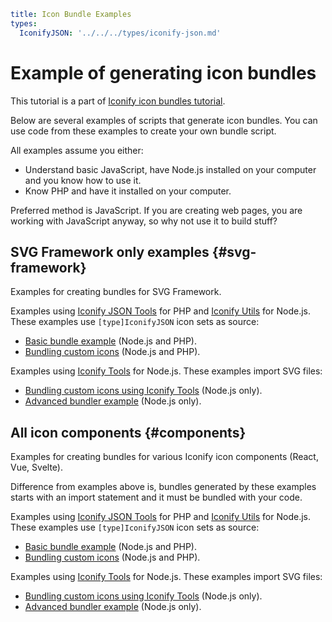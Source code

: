 ```yaml
title: Icon Bundle Examples
types:
  IconifyJSON: '../../../types/iconify-json.md'
```

# Example of generating icon bundles

This tutorial is a part of [Iconify icon bundles tutorial](../index.md).

Below are several examples of scripts that generate icon bundles. You can use code from these examples to create your own bundle script.

All examples assume you either:

- Understand basic JavaScript, have Node.js installed on your computer and you know how to use it.
- Know PHP and have it installed on your computer.

Preferred method is JavaScript. If you are creating web pages, you are working with JavaScript anyway, so why not use it to build stuff?

## SVG Framework only examples {#svg-framework}

Examples for creating bundles for SVG Framework.

Examples using [Iconify JSON Tools](../json-tools.md) for PHP and [Iconify Utils](../utils.md) for Node.js. These examples use `[type]IconifyJSON` icon sets as source:

- [Basic bundle example](./svg-framework-simple.md) (Node.js and PHP).
- [Bundling custom icons](./svg-framework-custom.md) (Node.js and PHP).

Examples using [Iconify Tools](../../../tools/tools2/index.md) for Node.js. These examples import SVG files:

- [Bundling custom icons using Iconify Tools](./svg-framework-custom-tools.md) (Node.js only).
- [Advanced bundler example](./svg-framework-full.md) (Node.js only).

## All icon components {#components}

Examples for creating bundles for various Iconify icon components (React, Vue, Svelte).

Difference from examples above is, bundles generated by these examples starts with an import statement and it must be bundled with your code.

Examples using [Iconify JSON Tools](../json-tools.md) for PHP and [Iconify Utils](../utils.md) for Node.js. These examples use `[type]IconifyJSON` icon sets as source:

- [Basic bundle example](./component-simple.md) (Node.js and PHP).
- [Bundling custom icons](./component-custom.md) (Node.js and PHP).

Examples using [Iconify Tools](../../../tools/tools2/index.md) for Node.js. These examples import SVG files:

- [Bundling custom icons using Iconify Tools](./component-custom-tools.md) (Node.js only).
- [Advanced bundler example](./component-full.md) (Node.js only).

